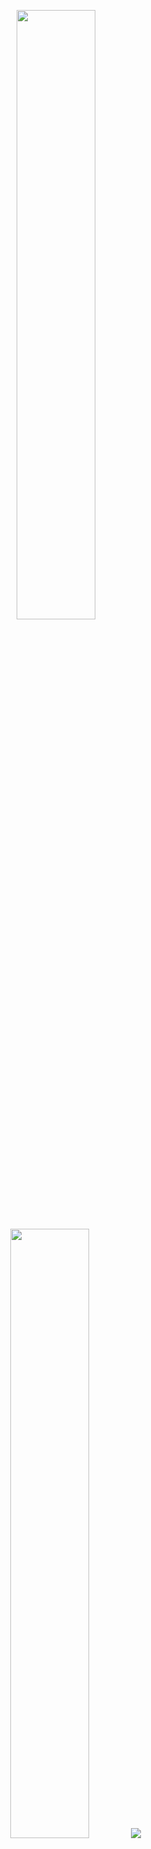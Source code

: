<p align="center">
  <img height="50%" width="auto" src ="https://github-readme-stats.vercel.app/api?username=1kTech&show_icons=true&count_private=true&theme=tokyonight&hide=prs,contribs&bg_color=00000000&hide_border=true">
  <img height="50%" width="auto" src ="https://github-readme-stats.vercel.app/api/top-langs/?username=1kTech&layout=compact&theme=tokyonight&langs_count=6&hide_border=true&bg_color=00000000&">
  <img src ="https://github-readme-streak-stats.herokuapp.com?user=1kTech&theme=tokyonight&background=FFFFFF00&hide_border=true">
</p>
<!--
**1kTech/1kTech** is a ✨ _special_ ✨ repository because its `README.md` (this file) appears on your GitHub profile.

Here are some ideas to get you started:

- 🔭 I’m currently working on ...
- 🌱 I’m currently learning ...
- 👯 I’m looking to collaborate on ...
- 🤔 I’m looking for help with ...
- 💬 Ask me about ...
- 📫 How to reach me: ...
- 😄 Pronouns: ...
- ⚡ Fun fact: ...
-->
